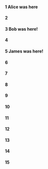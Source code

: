 #### 1 Alice was here
#### 2
#### 3 Bob was here!
#### 4
#### 5 James was here!
#### 6
#### 7
#### 8
#### 9
#### 10
#### 11
#### 12
#### 13
#### 14
#### 15